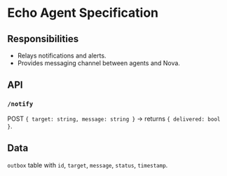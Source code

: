# Echo Agent Specification

## Responsibilities
- Relays notifications and alerts.
- Provides messaging channel between agents and Nova.

## API
### `/notify`
POST `{ target: string, message: string }` -> returns `{ delivered: bool }`.

## Data
`outbox` table with `id`, `target`, `message`, `status`, `timestamp`.
